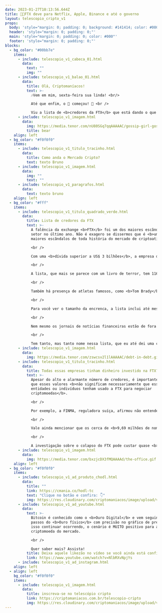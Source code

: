 ```yaml
---
date: 2023-01-27T10:13:56.644Z
title: 💸🫰FTX deve para Netflix, Apple, Binance e até o governo
layout: telescopio_cripto_v1
props:
  body: 'style="margin: 0; padding: 0; background: #141414; color: #000"'
  header: 'style="margin: 0; padding: 0;"'
  main: 'style="margin: 0; padding: 0; color: #000"'
  footer: 'style="margin: 0; padding: 0;"'
blocks:
  - bg_color: "#00bb7e"
    items:
      - include: telescopio_v1_cabeca_01.html
        data:
          text: ""
          img: ""
      - include: telescopio_v1_balao_01.html
        data:
          title: Olá, Criptomaníacos!
          text: >-
            🎶Vem em mim, sexta-feira sua linda! <br/>

            Até que enfim, o 🔭 começou! 🎵 <br />

            Viu a lista de <b>credores da FTX</b> que está dando o que falar? Longe de mim querer fazer fofoca, mas se você ler o Telescópio eu te conto tudo…
      - include: telescopio_v1_imagem.html
        data:
          img: https://media.tenor.com/nU80SGq7qqAAAAAC/gossip-girl-gossip.gif
          title: bear
    align: left
  - bg_color: "#f0f0f0"
    items:
      - include: telescopio_v1_titulo_tracinho.html
        data:
          title: Como anda o Mercado Cripto?
          text: texto Bruno
      - include: telescopio_v1_imagem.html
        data:
          img: ""
          text: ""
      - include: telescopio_v1_paragrafos.html
        data:
          text: texto bruno
    align: left
  - bg_color: "#fff"
    items:
      - include: telescopio_v1_titulo_quadrado_verde.html
        data:
          title: Lista de credores da FTX
          text: >-
            A falência da exchange <b>FTX</b> foi um dos maiores escândalos do
            setor no último ano. Não é exagero se dissermos que é <b>um dos
            maiores escândalos de toda história do mercado de criptoativos</b>.

            <br />

            Com uma <b>dívida superior a US$ 3 bilhões</b>, a empresa deixou muitos credores sem resposta. Recentemente, uma lista muito extensa de credores que esperam recuperar parte do dinheiro devido foi publicada pelo tribunal de falências dos Estados Unidos.

            <br />

            A lista, que mais se parece com um livro de terror, tem 116 páginas e inclui nomes conhecidos da indústria, como <b>Coinbase</b> e <b>Binance</b>, bem como grandes empresas como <b>Amazon</b>, <b>Apple</b>, <b>LinkedIn</b> e <b>Netflix</b>. 

            <br />

            Também há presença de atletas famosos, como <b>Tom Brady</b>, jogador de futebol americano, e <b>David Ortiz</b>, famoso no beisebol. Esses esportistas foram alvo de uma ação coletiva por terem feito propaganda paga da empresa.

            <br />

            Para você ver o tamanho da encrenca, a lista inclui até mesmo <b>agências governamentais dos Estados Unidos</b>, como o IRS (Serviço de Receita do Governo Federal) e o FinCEN (Rede de Combate a Crimes Financeiros). Inclui ainda instituições do <b>governo das Bahamas</b>, que é o país onde a FTX operava. 

            <br />

            Nem mesmo os jornais de notícias financeiras estão de fora da lista, como o <b>Wall Street Journal</b> e <b>CoinDesk</b>.

            <br />

            Tem tanto, mas tanto nome nessa lista, que eu até dei uma conferida para ver se a FTX não tava devendo o pãozinho de café da manhã aqui na padaria da esquina.
      - include: telescopio_v1_imagem.html
        data:
          img: https://media.tenor.com/zswcsv2l1lAAAAAC/debt-in-debt.gif
      - include: telescopio_v1_titulo_tracinho.html
        data:
          title: Todas essas empresas tinham dinheiro investido na FTX?
          text: >-
            Apesar do alto e alarmante número de credores, é importante notar
            que esses valores <b>não significam necessariamente que essas
            entidades ou indivíduos tenham usado a FTX para negociar
            criptomoedas</b>. 

            <br />

            Por exemplo, a FINMA, reguladora suíça, afirmou não entender por que sua entidade estaria na lista. Já a Coindesk alega que está na lista por "razões técnicas" sobre um patrocínio de podcast assinado no outono que nunca foi executado.

            <br />

            Vale ainda mencionar que os cerca de <b>9,69 milhões de nomes de clientes</b> da FTX que acusam terem sido lesados pela exchange não estão neste livro de credores.

            <br />

            A investigação sobre o colapso do FTX pode custar quase <b>US$ 100 milhões</b>. Ainda assim, é importante que a verdade sobre o que aconteceu com o FTX seja desvendada, para que os credores possam recuperar seu dinheiro e para que o setor de criptomoedas possa seguir em frente sem pendências sobre este triste capítulo do mercado.
      - include: telescopio_v1_imagem.html
        data:
          img: https://media.tenor.com/bxzjcDX3fMQAAAAd/the-office.gif
    align: left
  - bg_color: "#f0f0f0"
    items:
      - include: telescopio_v1_ad_produto_chodl.html
        data:
          title: ""
          link: https://cmania.co/hodl-tc
          text: "Clique no botão e confira: 👇"
          img: https://res.cloudinary.com/criptomaniacos/image/upload/v1661372975/telescopio/produtos/logo_carteira_hodl_mhzjq6.png
      - include: telescopio_v1_ad_youtube.html
        data:
          text: >-
            Bitcoin é conhecido como o <b>Ouro Digital</b> e vem seguindo os
            passos do <b>Ouro físico</b> com precisão no gráfico de preços. Se
            isso continuar ocorrendo, o cenário é MUITO positivo para a maior
            criptomoeda do mercado.

            <br />

            Quer saber mais? Assista!
          title: Deixa aquele likezão no vídeo se você ainda está confiante no BTC!
          link: https://www.youtube.com/watch?v=NlbRXvNpjYs
      - include: telescopio_v1_ad_instagram.html
    align: left
  - align: left
    bg_color: "#f0f0f0"
    items:
      - include: telescopio_v1_imagem.html
        data:
          title: inscreva-se no telescópio cripto
          link: https://criptomaniacos.com.br/telescopio-cripto
          img: https://res.cloudinary.com/criptomaniacos/image/upload/v1662133224/telescopio/inscreva-se-telescopio.png
---
```

